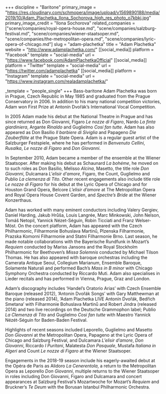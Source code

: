 +++
discipline = "Baritone"
primary_image = "https://res.cloudinary.com/schmopera/image/upload/v1569890188/media/2019/10/Adam_Plachetka_Ilona_Sochorova_high_res_photo_o7kbkj.jpg"
primary_image_credit = "Ilona Sochorova"
related_companies = ["scene/companies/royal-opera-house.md", "scene/companies/salzburg-festival.md", "scene/companies/wiener-staatsoper.md", "scene/companies/the-metropolitan-opera.md", "scene/companies/lyric-opera-of-chicago.md"]
slug = "adam-plachetka"
title = "Adam Plachetka"
website = "http://www.adamplachetka.com/"
[[social_media]]
platform = "Facebook"
template = "social-media"
url = "https://www.facebook.com/AdamPlachetkaOfficial"
[[social_media]]
platform = "Twitter"
template = "social-media"
url = "https://twitter.com/adamplachetka"
[[social_media]]
platform = "Instagram"
template = "social-media"
url = "https://www.instagram.com/realadamplachetka/"

_template = "people_single"
+++
Bass-baritone Adam Plachetka was born in Prague, Czech Republic in May 1985 and graduated from the Prague Conservatory in 2006. In addition to his many national competition victories, Adam won First Prize at Antonín Dvořák’s International Vocal Competition.

In 2005 Adam made his debut at the National Theatre in Prague and has since returned as Don Giovanni, Figaro _Le nozze di Figaro_, Nardo _La finta giardiniera_, Argante _Rinaldo_ and Guglielmo _Cosí fan tutte_. Adam has also appeared as Don Basilio _Il barbiere di Siviglia_ and Papageno _Die Zauberflöte_ at the Prague State Opera. Adam is a regular guest artist of the Salzburger Festspiele, where he has performed in _Benvenuto Cellini_, _Rusalka_, _Le nozze di Figaro_ and _Don Giovanni_.

In September 2010, Adam became a member of the ensemble at the Wiener Staatsoper. After making his debut as Schaunard _La bohéme_, he moved on to such roles as Don Basilio, Melisso _Alcina_, Masetto, the title role _Don Giovanni_, Dulcamara _L'elisir d'amore_, Figaro, the Count, Guglielmo and Publio _La clemenza di Tito_. Other recent engagements also include title role _Le nozze di Figaro_ for his debut at the Lyric Opera of Chicago and for Houston Grand Opera, Belcore _L’elisir d’amore_ at The Metropolitan Opera and Royal Opera House Covent Garden, and _Spectre’s Bride_ at the Wiener Konzerthaus.

Adam has worked with many eminent conductors including Valery Gergiev, Daniel Harding, Jakub Hrůša, Louis Langrée, Marc Minkowski, John Nelson, Tomáš Netopil, Yannick Nézet-Séguin, Robin Ticciati and Franz Welser-Möst. On the concert platform, Adam has appeared with the Czech Philharmonic, Filharmonie Bohuslava Martinů, Plzenska Filharmonie, Prazska Komorni Filharmonie and Statni Filharmonie Brno. Last season, he made notable collaborations with the Bayerische Rundfunk in Mozart’s _Requiem_ conducted by Mariss Jansons and the Royal Stockholm Philharmonic for Beethoven’s _Missa Solemnis_ conducted by Michael Tilson Thomas. He has also appeared with baroque orchestras including the Camerata Antique Seoul, Collegium Marianum, Ensemble Baroque, Solamente Naturali and performed Bach’s _Mass in B minor_ with Chicago Symphony Orchestra conducted by Riccardo Muti. Adam also specialises in Lieder recitals and has performed in Vienna, Prague, Graz and London.

Adam’s discography includes ‘Handel’s Oratorio Arias’ with Czech Ensemble Baroque (released 2012), ‘Antonin Dvořák Songs’ with Gary Matthewman at the piano (released 2014), ‘Adam Plachetka LIVE Antonín Dvořák, Bedřich Smetana’ with Filharmonie Bohuslava Martinů and Robert Jindra (released 2014) and two live recordings on the Deutsche Grammophon label; Publio _La Clemenza di Tito_ and Guglielmo _Cosi fan tutte_ with Maestro Yannick Nézét-Séguin for Baden-Baden Festival.

Highlights of recent seasons included Leporello, Guglielmo and Masetto _Don Giovanni_ at the Metropolitan Opera, Papageno at the Lyric Opera of Chicago and Salzburg Festival, and Dulcamara _L’elisir d’amore_, _Don Giovanni_, Riccardo _I Puritani_, Malatesta _Don Pasquale_, Mustafa _Italiana in Algeri_ and Count _Le nozze di Figaro_ at the Wiener Staatsoper.

Engagements in the 2018-19 season include his eagerly-awaited debut at the Opéra de Paris as Alidoro _La Cenerentola_, a return to the Metropolitan Opera as Leporello _Don Giovanni_, multiple returns to the Wiener Staatsoper in roles including Don Giovanni, Figaro and Dulcamara and concert appearances at Salzburg Festival’s Mozartwoche for Mozart’s _Requiem_ and Bruckner’s _Te Deum_ with the Borusan Istanbul Philharmonic Orchestra.